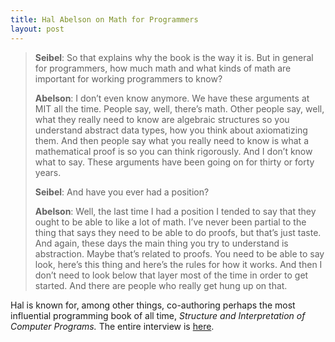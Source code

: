 ```yaml
---
title: Hal Abelson on Math for Programmers
layout: post
---
```


> **Seibel**: So that explains why the book is the way it is. But in general for programmers, how much math and what kinds of math are important for working programmers to know?<br>
>
> **Abelson**: I don’t even know anymore. We have these arguments at MIT all the time. People say, well, there’s math. Other people say, well, what they really need to know are algebraic structures so you understand abstract data types, how you think about axiomatizing them. And then people say what you really need to know is what a mathematical proof is so you can think rigorously. And I don’t know what to say. These arguments have been going on for thirty or forty years.<br>
>
> **Seibel**: And have you ever had a position?<br>
>
> **Abelson**: Well, the last time I had a position I tended to say that they ought to be able to like a lot of math. I’ve never been partial to the thing that says they need to be able to do proofs, but that’s just taste. And again, these days the main thing you try to understand is abstraction. Maybe that’s related to proofs. You need to be able to say look, here’s this thing and here’s the rules for how it works. And then I don’t need to look below that layer most of the time in order to get started. And there are people who really get hung up on that.<br>

Hal is known for, among other things, co-authoring perhaps the most influential programming book of all time, *Structure and Interpretation of Computer Programs.* The entire interview is [here](http://codequarterly.com/2011/hal-abelson/).

